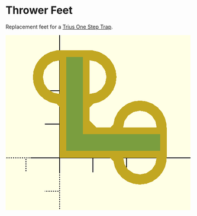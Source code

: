Thrower Feet
============

Replacement feet for a [Trius One Step Trap](http://www.amazon.com/Trius-10201-One-Step-Trap/dp/B0000C53F6).

![](https://github.com/hurricanerix/3d-objects/blob/master/thrower_feet/screenshot.png)
